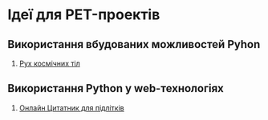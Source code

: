 # Ідеї для PET-проектів

## Використання вбудованих можливостей Pyhon

1. [Рух космічних тіл](./core/planet_motion/planet_motion.md)

## Використання Python у web-технологіях

1. [Онлайн Цитатник для підлітків](./web/quotation_book.md)
